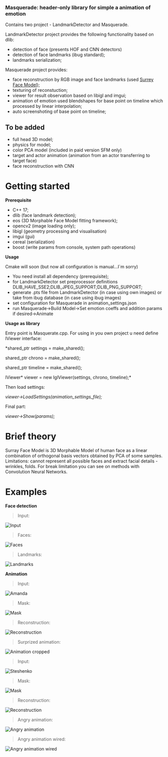 ### Masquerade: header-only library for simple a animation of emotion

Contains two project - LandmarkDetector and Masquerade.

LandmarkDetector project provides the following functionality based on dlib:
- detection of face (presents HOF and CNN detectors)
- detection of face landmarks (ibug standard);
- landmarks serialization;

Masquerade project provides:
- face reconstruction by RGB image and face landmarks (used [Surrey Face Model](http://https://www.cvssp.org/faceweb/3dmm/facemodel/ "Surrey Face Model"));
- texturing of reconstuction;
- viewer for result observation based on libigl and imgui;
- animation of emotion used blendshapes for base point on timeline which processed by linear interpolation;
- auto screenshoting of base point on timeline;

## To be added
- full head 3D model;
- physics for model;
- color PCA model (included in paid version SFM only)
- target and actor animation (animation from an actor transferring to target face)
- face reconstruction with CNN

# Getting started
**Prerequisite**
- C++ 17;
- dlib (face landmark detection);
- eos (3D Morphable Face Model fitting framework);
- opencv2 (image loading only);
- libigl (geometry processing and visualisation)
- imgui (gui)
- cereal (serialization)
- boost (write params from console, system path operations)

**Usage**

Cmake will soon (but now all configuration is manual...I`m sorry)
- You need install all dependency (prerequisite);
- for LandmarkDetector set preprocessor definitions DLIB_HAVE_SSE2;DLIB_JPEG_SUPPORT;DLIB_PNG_SUPPORT;
- generate .pts file from LandmarkDetector (in case using own images) or take from ibug database (in case using ibug images)
- set configuration for Masquerade in animation_settings.json
- run Masquerade->Build Model->Set emotion coeffs and addition params if desired->Animate

**Usage as library**

Entry point is Masquerate.cpp. For using in you own project u need define IViewer interface:

*shared_ptr<Settings> settings = make_shared<Settings>();
  
shared_ptr<IChrono> chrono = make_shared<Chrono>();
  
shared_ptr<Timeline> timeline = make_shared<Timeline>();
  
IViewer* viewer = new IglViewer(settings, chrono, timeline);*
  
Then load settings:

*viewer->LoadSettings(animation_settings_file);*

Final part:

*viewer->Show(params);*

# Brief theory
Surray Face Model is 3D Morphable Model of human face as a linear combination of orthogonal basis vectors obtained by PCA of some samples.
Limitations: cannot represent all possible faces and extract facial details - wrinkles, folds. For break limitation you can see on methods with Convolution Neural Networks. 

# Examples
**Face detection**

>Input:

![Input](https://github.com/CorvoOrc/Masquerade/blob/master/images/IntelSummer.jpg)

>Faces:

![Faces](https://github.com/CorvoOrc/Masquerade/blob/master/images/intelFaces.png "Faces")

>Landmarks:

![Landmarks](https://github.com/CorvoOrc/Masquerade/blob/master/images/intelContours.png "Contours")

**Animation**

>Input:

![Amanda](https://github.com/CorvoOrc/Masquerade/blob/master/images/image_0010.png "Amanda")

>Mask:

![Mask](https://github.com/CorvoOrc/Masquerade/blob/master/images/image_0010Mask.png "Mask")

>Reconstruction:

![Reconstruction](https://github.com/CorvoOrc/Masquerade/blob/master/images/amanda_full.png "Reconstruction")

>Surprized animation:

![Animation cropped](https://github.com/CorvoOrc/Masquerade/blob/master/images/amanda_combined.png "Animation cropped")

>Input:

![Steshenko](https://github.com/CorvoOrc/Masquerade/blob/master/images/steshFace.png "Steshenko")

>Mask:

![Mask](https://github.com/CorvoOrc/Masquerade/blob/master/images/steshMask.png "Mask")

>Reconstruction:

![Reconstruction](https://github.com/CorvoOrc/Masquerade/blob/master/images/editor_common.png "Reconstruction")

>Angry animation:

![Angry animation](https://github.com/CorvoOrc/Masquerade/blob/master/images/corvo_combined.png "Angry animation")

>Angry animation wired:

![Angry animation wired](https://github.com/CorvoOrc/Masquerade/blob/master/images/corvo_combined_wired.png "Angry animation wired")
